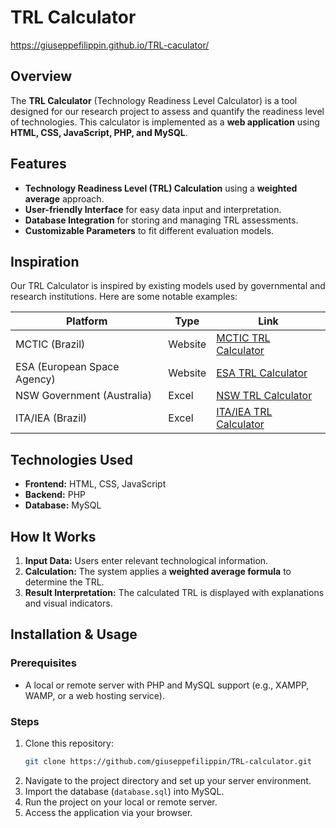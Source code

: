# TRL Calculator
https://giuseppefilippin.github.io/TRL-caculator/
## Overview
The **TRL Calculator** (Technology Readiness Level Calculator) is a tool designed for our research project to assess and quantify the readiness level of technologies. This calculator is implemented as a **web application** using **HTML, CSS, JavaScript, PHP, and MySQL**.

## Features
- **Technology Readiness Level (TRL) Calculation** using a **weighted average** approach.
- **User-friendly Interface** for easy data input and interpretation.
- **Database Integration** for storing and managing TRL assessments.
- **Customizable Parameters** to fit different evaluation models.

## Inspiration
Our TRL Calculator is inspired by existing models used by governmental and research institutions. Here are some notable examples:

| Platform | Type | Link |
|----------|------|------|
| MCTIC (Brazil) | Website | [MCTIC TRL Calculator](https://formularios.mctic.gov.br/index.php/117963) |
| ESA (European Space Agency) | Website | [ESA TRL Calculator](https://trlcalculator.esa.int) |
| NSW Government (Australia) | Excel | [NSW TRL Calculator](https://www.nsw.gov.au/sites/default/files/2022-11/mvp-ventures-technology-readiness-level.xlsx%3FcontentOnly%3Dtrue) |
| ITA/IEA (Brazil) | Excel | [ITA/IEA TRL Calculator](https://iae.dcta.mil.br/images/Calculadora_MRL_e_TRL/CalculadoraTRLIAEITA2020.xlsm) |

## Technologies Used
- **Frontend:** HTML, CSS, JavaScript
- **Backend:** PHP
- **Database:** MySQL

## How It Works
1. **Input Data:** Users enter relevant technological information.
2. **Calculation:** The system applies a **weighted average formula** to determine the TRL.
3. **Result Interpretation:** The calculated TRL is displayed with explanations and visual indicators.

## Installation & Usage
### Prerequisites
- A local or remote server with PHP and MySQL support (e.g., XAMPP, WAMP, or a web hosting service).

### Steps
1. Clone this repository:
   ```sh
   git clone https://github.com/giuseppefilippin/TRL-calculator.git
   ```
2. Navigate to the project directory and set up your server environment.
3. Import the database (`database.sql`) into MySQL.
4. Run the project on your local or remote server.
5. Access the application via your browser.

